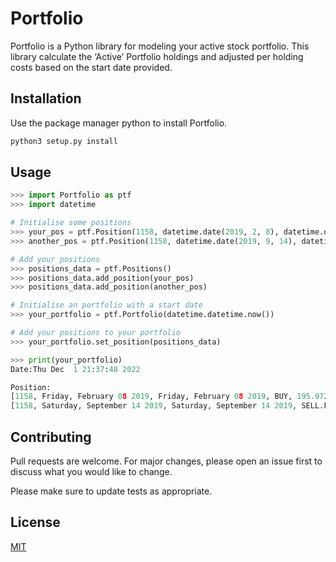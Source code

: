 # Portfolio

Portfolio is a Python library for modeling your active stock portfolio. This library calculate the ‘Active’ Portfolio holdings and adjusted per holding costs based on the start date provided.

## Installation

Use the package manager python to install Portfolio. 

```bash
python3 setup.py install
```

## Usage

```python
>>> import Portfolio as ptf
>>> import datetime

# Initialise some positions
>>> your_pos = ptf.Position(1158, datetime.date(2019, 2, 8), datetime.date(2019, 2, 8), "BUY", 195.972, 14, 0, 13.998)
>>> another_pos = ptf.Position(1158, datetime.date(2019, 9, 14), datetime.date(2019, 9, 14), "SELL.FIFO", 40.56, 4, 0, 10.14)

# Add your positions
>>> positions_data = ptf.Positions()
>>> positions_data.add_position(your_pos)
>>> positions_data.add_position(another_pos)

# Initialise an portfolio with a start date
>>> your_portfolio = ptf.Portfolio(datetime.datetime.now())

# Add your positions to your portfolio
>>> your_portfolio.set_position(positions_data)

>>> print(your_portfolio)
Date:Thu Dec  1 21:37:48 2022

Position:
[1158, Friday, February 08 2019, Friday, February 08 2019, BUY, 195.972000, 14.000000, 0.000000, 13.998000]
[1158, Saturday, September 14 2019, Saturday, September 14 2019, SELL.FIFO, 40.560001, 4.000000, 0.000000, 10.140000]
```

## Contributing

Pull requests are welcome. For major changes, please open an issue first
to discuss what you would like to change.

Please make sure to update tests as appropriate.

## License

[MIT](https://choosealicense.com/licenses/mit/)